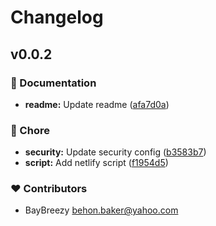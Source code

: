 # Changelog


## v0.0.2


### 📖 Documentation

- **readme:** Update readme ([afa7d0a](https://github.com/your-org/nuxt-driver.js/commit/afa7d0a))

### 🏡 Chore

- **security:** Update security config ([b3583b7](https://github.com/your-org/nuxt-driver.js/commit/b3583b7))
- **script:** Add netlify script ([f1954d5](https://github.com/your-org/nuxt-driver.js/commit/f1954d5))

### ❤️ Contributors

- BayBreezy <behon.baker@yahoo.com>

